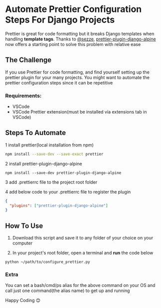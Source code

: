 # Automate Prettier Configuration Steps For Django Projects

Prettier is great for code formatting but it breaks Django templates when handling **template tags**.
Thanks to [@sezze](https://github.com/sezze), [prettier-plugin-django-alpine](https://github.com/sezze/prettier-plugin-django-alpine) now offers a starting point to solve this problem with relative ease

## The Challenge

If you use Prettier for code formatting, and find yourself setting up the prettier plugin for your many projects.
You might want to automate the prettier configuration steps since it can be repetitive

### Requirements:

- VSCode
- VSCode Prettier extension(must be installed via extensions tab in VSCode)

## Steps To Automate

1 install prettier(local installation from npm)

```bash
npm install --save-dev --save-exact prettier
```

2 install prettier-plugin-django-alpine

```shell
npm install --save-dev prettier-plugin-django-alpine
```

3 add .prettierrc file to the project root folder

4 add below code to your .prettierrc file to register the plugin

```json
{
  "plugins": ["prettier-plugin-django-alpine"]
}
```

## How To Use

1. Download this script and save it to any folder of your choice on your computer

2. In your project's root folder, open a terminal and **run** the code below

```shell
python ~/path/to/configure_prettier.py
```

### Extra

You can set a bash/cmd/ps alias for the above command on your OS and call just one command(the alias name) to get up and running

Happy Coding 😊
